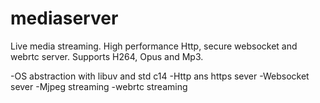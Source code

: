 # mediaserver
Live media streaming. High performance Http, secure websocket  and  webrtc  server. Supports H264, Opus and  Mp3.

-OS abstraction with libuv and std c14
-Http ans https sever
-Websocket sever
-Mjpeg streaming
-webrtc streaming
